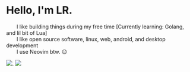 # Hello, I'm LR. 

  I like building things during my free time [Currently learning: Golang, and lil bit of Lua]  
  I like open source software, linux, web, android, and desktop development   
  I use Neovim btw. :wink:  
  
<img src="https://github-readme-streak-stats.herokuapp.com/?user=laureanray&theme=gruvbox"/>. 
<a href="https://wakatime.com"><img src="https://wakatime.com/share/@laureanray/9584eda9-f873-4f92-ade0-11ef0dc2d664.png" /></a>
